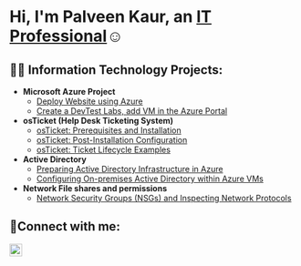 <h1>Hi, I'm Palveen Kaur, an <a href="https://www.linkedin.com/in/palveen-kaur-24b09a275/">IT Professional</a>☺</h1>

<h2>👨‍💻 Information Technology Projects:</h2>

- <b>Microsoft Azure Project</b>
  - [Deploy Website using Azure](https://github.com/Palveen20/Deploy-website)
  - [Create a DevTest Labs, add VM in the Azure Portal](https://github.com/Palveen20/Labs-VM)
- <b>osTicket (Help Desk Ticketing System)</b>
  - [osTicket: Prerequisites and Installation](https://github.com/Palveen20/osticket-prereqs)
  - [osTicket: Post-Installation Configuration](https://github.com/Palveen20/post-install-config)
  - [osTicket: Ticket Lifecycle Examples](https://github.com/Palveen20/ticket-lifecycle)
- <b>Active Directory</b>
  - [Preparing Active Directory Infrastructure in Azure](https://github.com/Palveen20/configure-ad)
  - [Configuring On-premises Active Directory within Azure VMs](https://github.com/Palveen20/Azure-AD_OnPrem-Lab)
- <b>Network File shares and permissions</b>
  - [Network Security Groups (NSGs) and Inspecting Network Protocols](https://github.com/Palveen20/azure-network-protocols)


<h2>🤳Connect with me:</h2>

[<img align="left" alt="Palveen | LinkedIn" width="22px" src="https://cdn.jsdelivr.net/npm/simple-icons@v3/icons/linkedin.svg" />][linkedin]

[linkedin]: https://www.linkedin.com/in/palveen-kaur-24b09a275/
